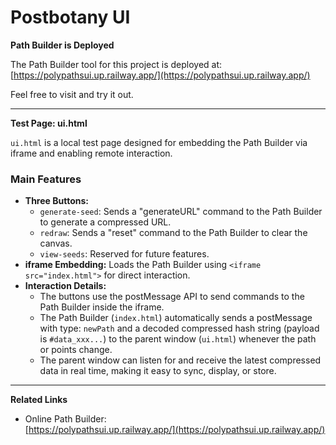 # Postbotany UI

**Path Builder is Deployed**

The Path Builder tool for this project is deployed at:  
[https://polypathsui.up.railway.app/](https://polypathsui.up.railway.app/)

Feel free to visit and try it out.

---

**Test Page: ui.html**

`ui.html` is a local test page designed for embedding the Path Builder via iframe and enabling remote interaction.

### Main Features

- **Three Buttons:**
  - `generate-seed`: Sends a "generateURL" command to the Path Builder to generate a compressed URL.
  - `redraw`: Sends a "reset" command to the Path Builder to clear the canvas.
  - `view-seeds`: Reserved for future features.
- **iframe Embedding:** Loads the Path Builder using `<iframe src="index.html">` for direct interaction.
- **Interaction Details:**
  - The buttons use the postMessage API to send commands to the Path Builder inside the iframe.
  - The Path Builder (`index.html`) automatically sends a postMessage with type: `newPath` and a decoded compressed hash string (payload is `#data_xxx...`) to the parent window (`ui.html`) whenever the path or points change.
  - The parent window can listen for and receive the latest compressed data in real time, making it easy to sync, display, or store.


---

**Related Links**

- Online Path Builder:  
  [https://polypathsui.up.railway.app/](https://polypathsui.up.railway.app/) 